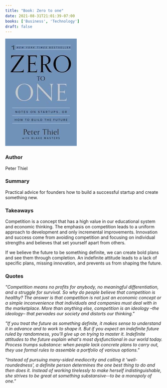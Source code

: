 ```yaml
---
title: "Book: Zero to one"
date: 2021-08-31T21:01:39-07:00
books: ['Business', 'Technology']
draft: false 
---
```


![Zero to One](img/book_cover_zero_to_one.jpg)

### Author

Peter Thiel

### Summary

Practical advice for founders how to build a successful startup and create something new.

### Takeaways

Competition is a concept that has a high value in our educational system and economic thinking. The emphasis on competition leads to a uniform approach to development and only incremental improvements. Innovation and success come from avoiding competition and focusing on individual strengths and believes that set yourself apart from others.

If we believe the future to be something definite, we can create bold plans and see them through completion. An indefinite attitude leads to a lack of specific plans, missing innovation, and prevents us from shaping the future.

### Quotes

*"Competition means no profits for anybody, no meaningful differentiation, and a struggle for survival. So why do people believe that competition is healthy? The answer is that competition is not just an economic concept or a simple inconvenience that individuals and companies must deal with in the marketplace. More than anything else, competition is an ideology &ndash;the ideology&ndash; that pervades our society and distorts our thinking."*

*"If you treat the future as something definite, it makes sense to understand it in advance and to work to shape it. But if you expect an indefinite future ruled by randomness, you'll give up on trying to master it. Indefinite attitudes to the future explain what's most dysfunctional in our world today. Process trumps substance: when people lack concrete plans to carry out, they use formal rules to assemble a portfolio of various options."*

*"Instead of pursuing many-sided mediocrity and calling it 'well-roundedness', a definite person determines the one best thing to do and then does it. Instead of working tirelessly to make herself indistinguishable, she strives to be great at something substansive--to be a monopoly of one."*

